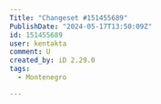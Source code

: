 ```yaml
---
Title: "Changeset #151455689"
PublishDate: "2024-05-17T13:50:09Z"
id: 151455689
user: kentakta
comment: U
created_by: iD 2.29.0
tags:
  - Montenegro

---
```

